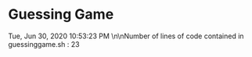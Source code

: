 # Guessing Game
Tue, Jun 30, 2020 10:53:23 PM
\n\nNumber of lines of code contained in guessinggame.sh : 23
